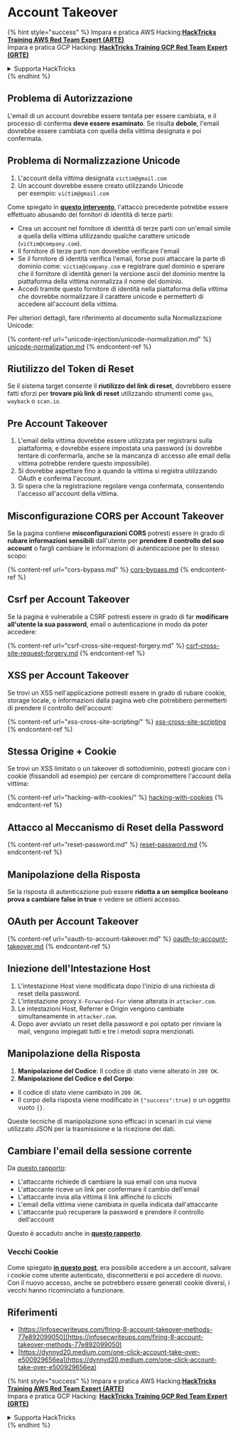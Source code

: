 # Account Takeover

{% hint style="success" %}
Impara e pratica AWS Hacking:<img src="/.gitbook/assets/arte.png" alt="" data-size="line">[**HackTricks Training AWS Red Team Expert (ARTE)**](https://training.hacktricks.xyz/courses/arte)<img src="/.gitbook/assets/arte.png" alt="" data-size="line">\
Impara e pratica GCP Hacking: <img src="/.gitbook/assets/grte.png" alt="" data-size="line">[**HackTricks Training GCP Red Team Expert (GRTE)**<img src="/.gitbook/assets/grte.png" alt="" data-size="line">](https://training.hacktricks.xyz/courses/grte)

<details>

<summary>Supporta HackTricks</summary>

* Controlla i [**piani di abbonamento**](https://github.com/sponsors/carlospolop)!
* **Unisciti al** 💬 [**gruppo Discord**](https://discord.gg/hRep4RUj7f) o al [**gruppo telegram**](https://t.me/peass) o **seguici** su **Twitter** 🐦 [**@hacktricks\_live**](https://twitter.com/hacktricks\_live)**.**
* **Condividi trucchi di hacking inviando PR ai** [**HackTricks**](https://github.com/carlospolop/hacktricks) e [**HackTricks Cloud**](https://github.com/carlospolop/hacktricks-cloud) repos di github.

</details>
{% endhint %}

## **Problema di Autorizzazione**

L'email di un account dovrebbe essere tentata per essere cambiata, e il processo di conferma **deve essere esaminato**. Se risulta **debole**, l'email dovrebbe essere cambiata con quella della vittima designata e poi confermata.

## **Problema di Normalizzazione Unicode**

1. L'account della vittima designata `victim@gmail.com`
2. Un account dovrebbe essere creato utilizzando Unicode\
per esempio: `vićtim@gmail.com`

Come spiegato in [**questo intervento**](https://www.youtube.com/watch?v=CiIyaZ3x49c), l'attacco precedente potrebbe essere effettuato abusando dei fornitori di identità di terze parti:

* Crea un account nel fornitore di identità di terze parti con un'email simile a quella della vittima utilizzando qualche carattere unicode (`vićtim@company.com`).
* Il fornitore di terze parti non dovrebbe verificare l'email
* Se il fornitore di identità verifica l'email, forse puoi attaccare la parte di dominio come: `victim@ćompany.com` e registrare quel dominio e sperare che il fornitore di identità generi la versione ascii del dominio mentre la piattaforma della vittima normalizza il nome del dominio.
* Accedi tramite questo fornitore di identità nella piattaforma della vittima che dovrebbe normalizzare il carattere unicode e permetterti di accedere all'account della vittima.

Per ulteriori dettagli, fare riferimento al documento sulla Normalizzazione Unicode:

{% content-ref url="unicode-injection/unicode-normalization.md" %}
[unicode-normalization.md](unicode-injection/unicode-normalization.md)
{% endcontent-ref %}

## **Riutilizzo del Token di Reset**

Se il sistema target consente il **riutilizzo del link di reset**, dovrebbero essere fatti sforzi per **trovare più link di reset** utilizzando strumenti come `gau`, `wayback` o `scan.io`.

## **Pre Account Takeover**

1. L'email della vittima dovrebbe essere utilizzata per registrarsi sulla piattaforma, e dovrebbe essere impostata una password (si dovrebbe tentare di confermarla, anche se la mancanza di accesso alle email della vittima potrebbe rendere questo impossibile).
2. Si dovrebbe aspettare fino a quando la vittima si registra utilizzando OAuth e conferma l'account.
3. Si spera che la registrazione regolare venga confermata, consentendo l'accesso all'account della vittima.

## **Misconfigurazione CORS per Account Takeover**

Se la pagina contiene **misconfigurazioni CORS** potresti essere in grado di **rubare informazioni sensibili** dall'utente per **prendere il controllo del suo account** o fargli cambiare le informazioni di autenticazione per lo stesso scopo:

{% content-ref url="cors-bypass.md" %}
[cors-bypass.md](cors-bypass.md)
{% endcontent-ref %}

## **Csrf per Account Takeover**

Se la pagina è vulnerabile a CSRF potresti essere in grado di far **modificare all'utente la sua password**, email o autenticazione in modo da poter accedere:

{% content-ref url="csrf-cross-site-request-forgery.md" %}
[csrf-cross-site-request-forgery.md](csrf-cross-site-request-forgery.md)
{% endcontent-ref %}

## **XSS per Account Takeover**

Se trovi un XSS nell'applicazione potresti essere in grado di rubare cookie, storage locale, o informazioni dalla pagina web che potrebbero permetterti di prendere il controllo dell'account:

{% content-ref url="xss-cross-site-scripting/" %}
[xss-cross-site-scripting](xss-cross-site-scripting/)
{% endcontent-ref %}

## **Stessa Origine + Cookie**

Se trovi un XSS limitato o un takeover di sottodominio, potresti giocare con i cookie (fissandoli ad esempio) per cercare di compromettere l'account della vittima:

{% content-ref url="hacking-with-cookies/" %}
[hacking-with-cookies](hacking-with-cookies/)
{% endcontent-ref %}

## **Attacco al Meccanismo di Reset della Password**

{% content-ref url="reset-password.md" %}
[reset-password.md](reset-password.md)
{% endcontent-ref %}

## **Manipolazione della Risposta**

Se la risposta di autenticazione può essere **ridotta a un semplice booleano prova a cambiare false in true** e vedere se ottieni accesso.

## OAuth per Account Takeover

{% content-ref url="oauth-to-account-takeover.md" %}
[oauth-to-account-takeover.md](oauth-to-account-takeover.md)
{% endcontent-ref %}

## Iniezione dell'Intestazione Host

1. L'intestazione Host viene modificata dopo l'inizio di una richiesta di reset della password.
2. L'intestazione proxy `X-Forwarded-For` viene alterata in `attacker.com`.
3. Le intestazioni Host, Referrer e Origin vengono cambiate simultaneamente in `attacker.com`.
4. Dopo aver avviato un reset della password e poi optato per rinviare la mail, vengono impiegati tutti e tre i metodi sopra menzionati.

## Manipolazione della Risposta

1. **Manipolazione del Codice**: Il codice di stato viene alterato in `200 OK`.
2. **Manipolazione del Codice e del Corpo**:
* Il codice di stato viene cambiato in `200 OK`.
* Il corpo della risposta viene modificato in `{"success":true}` o un oggetto vuoto `{}`.

Queste tecniche di manipolazione sono efficaci in scenari in cui viene utilizzato JSON per la trasmissione e la ricezione dei dati.

## Cambiare l'email della sessione corrente

Da [questo rapporto](https://dynnyd20.medium.com/one-click-account-take-over-e500929656ea):

* L'attaccante richiede di cambiare la sua email con una nuova
* L'attaccante riceve un link per confermare il cambio dell'email
* L'attaccante invia alla vittima il link affinché lo clicchi
* L'email della vittima viene cambiata in quella indicata dall'attaccante
* L'attaccante può recuperare la password e prendere il controllo dell'account

Questo è accaduto anche in [**questo rapporto**](https://dynnyd20.medium.com/one-click-account-take-over-e500929656ea).

### Vecchi Cookie

Come spiegato [**in questo post**](https://medium.com/@niraj1mahajan/uncovering-the-hidden-vulnerability-how-i-found-an-authentication-bypass-on-shopifys-exchange-cc2729ea31a9), era possibile accedere a un account, salvare i cookie come utente autenticato, disconnettersi e poi accedere di nuovo.\
Con il nuovo accesso, anche se potrebbero essere generati cookie diversi, i vecchi hanno ricominciato a funzionare.

## Riferimenti

* [https://infosecwriteups.com/firing-8-account-takeover-methods-77e892099050](https://infosecwriteups.com/firing-8-account-takeover-methods-77e892099050)
* [https://dynnyd20.medium.com/one-click-account-take-over-e500929656ea](https://dynnyd20.medium.com/one-click-account-take-over-e500929656ea)

{% hint style="success" %}
Impara e pratica AWS Hacking:<img src="/.gitbook/assets/arte.png" alt="" data-size="line">[**HackTricks Training AWS Red Team Expert (ARTE)**](https://training.hacktricks.xyz/courses/arte)<img src="/.gitbook/assets/arte.png" alt="" data-size="line">\
Impara e pratica GCP Hacking: <img src="/.gitbook/assets/grte.png" alt="" data-size="line">[**HackTricks Training GCP Red Team Expert (GRTE)**<img src="/.gitbook/assets/grte.png" alt="" data-size="line">](https://training.hacktricks.xyz/courses/grte)

<details>

<summary>Supporta HackTricks</summary>

* Controlla i [**piani di abbonamento**](https://github.com/sponsors/carlospolop)!
* **Unisciti al** 💬 [**gruppo Discord**](https://discord.gg/hRep4RUj7f) o al [**gruppo telegram**](https://t.me/peass) o **seguici** su **Twitter** 🐦 [**@hacktricks\_live**](https://twitter.com/hacktricks\_live)**.**
* **Condividi trucchi di hacking inviando PR ai** [**HackTricks**](https://github.com/carlospolop/hacktricks) e [**HackTricks Cloud**](https://github.com/carlospolop/hacktricks-cloud) repos di github.

</details>
{% endhint %}
